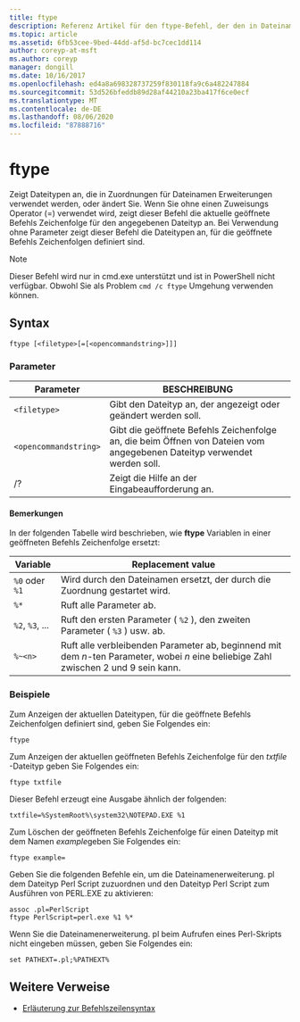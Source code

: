 ```yaml
---
title: ftype
description: Referenz Artikel für den ftype-Befehl, der den in Dateinamen Erweiterungs Zuordnungen verwendeten Dateityp anzeigt oder ändert.
ms.topic: article
ms.assetid: 6fb53cee-9bed-44dd-af5d-bc7cec1dd114
author: coreyp-at-msft
ms.author: coreyp
manager: dongill
ms.date: 10/16/2017
ms.openlocfilehash: ed4a8a698328737259f830118fa9c6a482247884
ms.sourcegitcommit: 53d526bfeddb89d28af44210a23ba417f6ce0ecf
ms.translationtype: MT
ms.contentlocale: de-DE
ms.lasthandoff: 08/06/2020
ms.locfileid: "87888716"
---
```

# <a name="ftype"></a>ftype

Zeigt Dateitypen an, die in Zuordnungen für Dateinamen Erweiterungen verwendet werden, oder ändert Sie. Wenn Sie ohne einen Zuweisungs Operator (=) verwendet wird, zeigt dieser Befehl die aktuelle geöffnete Befehls Zeichenfolge für den angegebenen Dateityp an. Bei Verwendung ohne Parameter zeigt dieser Befehl die Dateitypen an, für die geöffnete Befehls Zeichenfolgen definiert sind.

> [!NOTE]
> Dieser Befehl wird nur in cmd.exe unterstützt und ist in PowerShell nicht verfügbar.
> Obwohl Sie als Problem `cmd /c ftype` Umgehung verwenden können.

## <a name="syntax"></a>Syntax

```
ftype [<filetype>[=[<opencommandstring>]]]
```

### <a name="parameters"></a>Parameter

| Parameter | BESCHREIBUNG |
| --------- | ----------- |
| `<filetype>` | Gibt den Dateityp an, der angezeigt oder geändert werden soll. |
| `<opencommandstring>` | Gibt die geöffnete Befehls Zeichenfolge an, die beim Öffnen von Dateien vom angegebenen Dateityp verwendet werden soll.|
| /? | Zeigt die Hilfe an der Eingabeaufforderung an. |

#### <a name="remarks"></a>Bemerkungen

In der folgenden Tabelle wird beschrieben, wie **ftype** Variablen in einer geöffneten Befehls Zeichenfolge ersetzt:

| Variable | Replacement value |
| -------- | ----------------- |
| `%0` oder `%1` | Wird durch den Dateinamen ersetzt, der durch die Zuordnung gestartet wird. |
| `%*` | Ruft alle Parameter ab. |
| `%2`, `%3`, ... | Ruft den ersten Parameter ( `%2` ), den zweiten Parameter ( `%3` ) usw. ab. |
| `%~<n>` | Ruft alle verbleibenden Parameter ab, beginnend mit dem *n*-ten Parameter, wobei *n* eine beliebige Zahl zwischen 2 und 9 sein kann. |

### <a name="examples"></a>Beispiele

Zum Anzeigen der aktuellen Dateitypen, für die geöffnete Befehls Zeichenfolgen definiert sind, geben Sie Folgendes ein:

```
ftype
```

Zum Anzeigen der aktuellen geöffneten Befehls Zeichenfolge für den *txtfile* -Dateityp geben Sie Folgendes ein:

```
ftype txtfile
```

Dieser Befehl erzeugt eine Ausgabe ähnlich der folgenden:

`txtfile=%SystemRoot%\system32\NOTEPAD.EXE %1`

Zum Löschen der geöffneten Befehls Zeichenfolge für einen Dateityp mit dem Namen *example*geben Sie Folgendes ein:

```
ftype example=
```

Geben Sie die folgenden Befehle ein, um die Dateinamenerweiterung. pl dem Dateityp Perl Script zuzuordnen und den Dateityp Perl Script zum Ausführen von PERL.EXE zu aktivieren:

```
assoc .pl=PerlScript
ftype PerlScript=perl.exe %1 %*
```

Wenn Sie die Dateinamenerweiterung. pl beim Aufrufen eines Perl-Skripts nicht eingeben müssen, geben Sie Folgendes ein:

```
set PATHEXT=.pl;%PATHEXT%
```

## <a name="additional-references"></a>Weitere Verweise

- [Erläuterung zur Befehlszeilensyntax](command-line-syntax-key.md)
